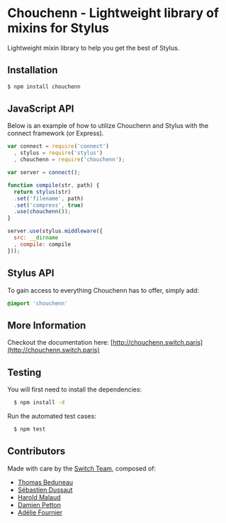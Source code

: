 # Chouchenn - Lightweight library of mixins for Stylus
Lightweight mixin library to help you get the best of Stylus.

## Installation

```bash
$ npm install chouchenn
```

## JavaScript API

Below is an example of how to utilize Chouchenn and Stylus with the connect framework (or Express).

```javascript
var connect = require('connect')
  , stylus = require('stylus')
  , chouchenn = require('chouchenn');

var server = connect();

function compile(str, path) {
  return stylus(str)
  .set('filename', path)
  .set('compress', true)
  .use(chouchenn());
}

server.use(stylus.middleware({
  src: __dirname
  , compile: compile
}));
```

## Stylus API

To gain access to everything Chouchenn has to offer, simply add:

```css
@import 'chouchenn'
```

## More Information

Checkout the documentation here: [http://chouchenn.switch.paris](http://chouchenn.switch.paris)

## Testing

You will first need to install the dependencies:

```bash
  $ npm install -d
```

Run the automated test cases:

```bash
  $ npm test
```


## Contributors

Made with care by the [Switch Team](https://github.com/Switch-Company), composed of:
  - [Thomas Beduneau](https://github.com/enwin)
  - [Sébastien Dussaut](https://github.com/sdussaut)
  - [Harold Malaud](https://github.com/hmalaud)
  - [Damien Petton](https://github.com/dpetton)
  - [Adélie Fournier](https://github.com/adhellie)


